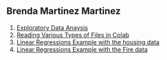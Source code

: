 ## Brenda Martinez Martinez

1. <a href="https://github.com/Brenda-Martinez-Martinez/CIS-3902-Data-Mining/blob/main/Exploratory_data_Analysis.ipynb">Exploratory Data Anaysis</a><br>
2. <a href="https://github.com/Brenda-Martinez-Martinez/CIS-3902-Data-Mining/blob/main/Reading_Files_in_Colab_with_Jupyter_Notebook.ipynb">Reading Various Types of Files in Colab</a><br>
3. <a href="https://github.com/Brenda-Martinez-Martinez/CIS-3902-Data-Mining/blob/main/Linear_Regression_Example_with_the_Housing_Data.ipynb">Linear Regressions Example with the housing data</a><br>
4. <a href="">Linear Regressions Example with the Fire data</a><br>
